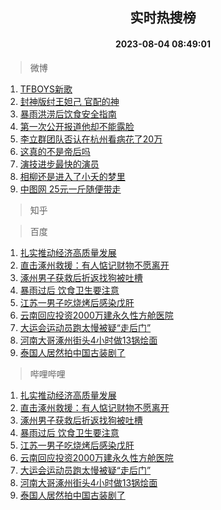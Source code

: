 <div align="center"><h2>实时热搜榜</h2><h4>2023-08-04 08:49:01</h4></div>

> 微博  

1. [TFBOYS新歌](https://s.weibo.com/weibo?q=TFBOYS%E6%96%B0%E6%AD%8C&t=31&band_rank=1&Refer=top)<br />
2. [封神版纣王妲己 官配的神](https://s.weibo.com/weibo?q=%E5%B0%81%E7%A5%9E%E7%89%88%E7%BA%A3%E7%8E%8B%E5%A6%B2%E5%B7%B1%20%E5%AE%98%E9%85%8D%E7%9A%84%E7%A5%9E&t=31&band_rank=2&Refer=top)<br />
3. [暴雨洪涝后饮食安全指南](https://s.weibo.com/weibo?q=%23%E6%9A%B4%E9%9B%A8%E6%B4%AA%E6%B6%9D%E5%90%8E%E9%A5%AE%E9%A3%9F%E5%AE%89%E5%85%A8%E6%8C%87%E5%8D%97%23&t=31&band_rank=3&Refer=top)<br />
4. [第一次公开报道他却不能露脸](https://s.weibo.com/weibo?q=%23%E7%AC%AC%E4%B8%80%E6%AC%A1%E5%85%AC%E5%BC%80%E6%8A%A5%E9%81%93%E4%BB%96%E5%8D%B4%E4%B8%8D%E8%83%BD%E9%9C%B2%E8%84%B8%23&t=31&band_rank=4&Refer=top)<br />
5. [李立群团队否认在杭州看病花了20万](https://s.weibo.com/weibo?q=%23%E6%9D%8E%E7%AB%8B%E7%BE%A4%E5%9B%A2%E9%98%9F%E5%90%A6%E8%AE%A4%E5%9C%A8%E6%9D%AD%E5%B7%9E%E7%9C%8B%E7%97%85%E8%8A%B1%E4%BA%8620%E4%B8%87%23&t=31&band_rank=5&Refer=top)<br />
6. [这真的不是帝后吗](https://s.weibo.com/weibo?q=%23%E8%BF%99%E7%9C%9F%E7%9A%84%E4%B8%8D%E6%98%AF%E5%B8%9D%E5%90%8E%E5%90%97%23&t=31&band_rank=6&Refer=top)<br />
7. [演技进步最快的演员](https://s.weibo.com/weibo?q=%23%E6%BC%94%E6%8A%80%E8%BF%9B%E6%AD%A5%E6%9C%80%E5%BF%AB%E7%9A%84%E6%BC%94%E5%91%98%23&t=31&band_rank=7&Refer=top)<br />
8. [相柳还是进入了小夭的梦里](https://s.weibo.com/weibo?q=%23%E7%9B%B8%E6%9F%B3%E8%BF%98%E6%98%AF%E8%BF%9B%E5%85%A5%E4%BA%86%E5%B0%8F%E5%A4%AD%E7%9A%84%E6%A2%A6%E9%87%8C%23&t=31&band_rank=8&Refer=top)<br />
9. [中图网 25元一斤随便带走](https://s.weibo.com/weibo?q=%E4%B8%AD%E5%9B%BE%E7%BD%91%2025%E5%85%83%E4%B8%80%E6%96%A4%E9%9A%8F%E4%BE%BF%E5%B8%A6%E8%B5%B0&t=31&band_rank=9&Refer=top)<br />

> 知乎  


> 百度  

1. [扎实推动经济高质量发展](https://www.baidu.com/s?wd=%E6%89%8E%E5%AE%9E%E6%8E%A8%E5%8A%A8%E7%BB%8F%E6%B5%8E%E9%AB%98%E8%B4%A8%E9%87%8F%E5%8F%91%E5%B1%95&sa=fyb_news&rsv_dl=fyb_news)<br />
2. [直击涿州救援：有人惦记财物不愿离开](https://www.baidu.com/s?wd=%E7%9B%B4%E5%87%BB%E6%B6%BF%E5%B7%9E%E6%95%91%E6%8F%B4%EF%BC%9A%E6%9C%89%E4%BA%BA%E6%83%A6%E8%AE%B0%E8%B4%A2%E7%89%A9%E4%B8%8D%E6%84%BF%E7%A6%BB%E5%BC%80&sa=fyb_news&rsv_dl=fyb_news)<br />
3. [涿州男子获救后折返找狗被吐槽](https://www.baidu.com/s?wd=%E6%B6%BF%E5%B7%9E%E7%94%B7%E5%AD%90%E8%8E%B7%E6%95%91%E5%90%8E%E6%8A%98%E8%BF%94%E6%89%BE%E7%8B%97%E8%A2%AB%E5%90%90%E6%A7%BD&sa=fyb_news&rsv_dl=fyb_news)<br />
4. [暴雨过后 饮食卫生要注意](https://www.baidu.com/s?wd=%E6%9A%B4%E9%9B%A8%E8%BF%87%E5%90%8E+%E9%A5%AE%E9%A3%9F%E5%8D%AB%E7%94%9F%E8%A6%81%E6%B3%A8%E6%84%8F&sa=fyb_news&rsv_dl=fyb_news)<br />
5. [江苏一男子吃烧烤后感染戊肝](https://www.baidu.com/s?wd=%E6%B1%9F%E8%8B%8F%E4%B8%80%E7%94%B7%E5%AD%90%E5%90%83%E7%83%A7%E7%83%A4%E5%90%8E%E6%84%9F%E6%9F%93%E6%88%8A%E8%82%9D&sa=fyb_news&rsv_dl=fyb_news)<br />
6. [云南回应投资2000万建永久性方舱医院](https://www.baidu.com/s?wd=%E4%BA%91%E5%8D%97%E5%9B%9E%E5%BA%94%E6%8A%95%E8%B5%842000%E4%B8%87%E5%BB%BA%E6%B0%B8%E4%B9%85%E6%80%A7%E6%96%B9%E8%88%B1%E5%8C%BB%E9%99%A2&sa=fyb_news&rsv_dl=fyb_news)<br />
7. [大运会运动员跑太慢被疑“走后门”](https://www.baidu.com/s?wd=%E5%A4%A7%E8%BF%90%E4%BC%9A%E8%BF%90%E5%8A%A8%E5%91%98%E8%B7%91%E5%A4%AA%E6%85%A2%E8%A2%AB%E7%96%91%E2%80%9C%E8%B5%B0%E5%90%8E%E9%97%A8%E2%80%9D&sa=fyb_news&rsv_dl=fyb_news)<br />
8. [河南大哥涿州街头4小时做13锅烩面](https://www.baidu.com/s?wd=%E6%B2%B3%E5%8D%97%E5%A4%A7%E5%93%A5%E6%B6%BF%E5%B7%9E%E8%A1%97%E5%A4%B44%E5%B0%8F%E6%97%B6%E5%81%9A13%E9%94%85%E7%83%A9%E9%9D%A2&sa=fyb_news&rsv_dl=fyb_news)<br />
9. [泰国人居然拍中国古装剧了](https://www.baidu.com/s?wd=%E6%B3%B0%E5%9B%BD%E4%BA%BA%E5%B1%85%E7%84%B6%E6%8B%8D%E4%B8%AD%E5%9B%BD%E5%8F%A4%E8%A3%85%E5%89%A7%E4%BA%86&sa=fyb_news&rsv_dl=fyb_news)<br />

> 哔哩哔哩  

1. [扎实推动经济高质量发展](https://www.baidu.com/s?wd=%E6%89%8E%E5%AE%9E%E6%8E%A8%E5%8A%A8%E7%BB%8F%E6%B5%8E%E9%AB%98%E8%B4%A8%E9%87%8F%E5%8F%91%E5%B1%95&sa=fyb_news&rsv_dl=fyb_news)<br />
2. [直击涿州救援：有人惦记财物不愿离开](https://www.baidu.com/s?wd=%E7%9B%B4%E5%87%BB%E6%B6%BF%E5%B7%9E%E6%95%91%E6%8F%B4%EF%BC%9A%E6%9C%89%E4%BA%BA%E6%83%A6%E8%AE%B0%E8%B4%A2%E7%89%A9%E4%B8%8D%E6%84%BF%E7%A6%BB%E5%BC%80&sa=fyb_news&rsv_dl=fyb_news)<br />
3. [涿州男子获救后折返找狗被吐槽](https://www.baidu.com/s?wd=%E6%B6%BF%E5%B7%9E%E7%94%B7%E5%AD%90%E8%8E%B7%E6%95%91%E5%90%8E%E6%8A%98%E8%BF%94%E6%89%BE%E7%8B%97%E8%A2%AB%E5%90%90%E6%A7%BD&sa=fyb_news&rsv_dl=fyb_news)<br />
4. [暴雨过后 饮食卫生要注意](https://www.baidu.com/s?wd=%E6%9A%B4%E9%9B%A8%E8%BF%87%E5%90%8E+%E9%A5%AE%E9%A3%9F%E5%8D%AB%E7%94%9F%E8%A6%81%E6%B3%A8%E6%84%8F&sa=fyb_news&rsv_dl=fyb_news)<br />
5. [江苏一男子吃烧烤后感染戊肝](https://www.baidu.com/s?wd=%E6%B1%9F%E8%8B%8F%E4%B8%80%E7%94%B7%E5%AD%90%E5%90%83%E7%83%A7%E7%83%A4%E5%90%8E%E6%84%9F%E6%9F%93%E6%88%8A%E8%82%9D&sa=fyb_news&rsv_dl=fyb_news)<br />
6. [云南回应投资2000万建永久性方舱医院](https://www.baidu.com/s?wd=%E4%BA%91%E5%8D%97%E5%9B%9E%E5%BA%94%E6%8A%95%E8%B5%842000%E4%B8%87%E5%BB%BA%E6%B0%B8%E4%B9%85%E6%80%A7%E6%96%B9%E8%88%B1%E5%8C%BB%E9%99%A2&sa=fyb_news&rsv_dl=fyb_news)<br />
7. [大运会运动员跑太慢被疑“走后门”](https://www.baidu.com/s?wd=%E5%A4%A7%E8%BF%90%E4%BC%9A%E8%BF%90%E5%8A%A8%E5%91%98%E8%B7%91%E5%A4%AA%E6%85%A2%E8%A2%AB%E7%96%91%E2%80%9C%E8%B5%B0%E5%90%8E%E9%97%A8%E2%80%9D&sa=fyb_news&rsv_dl=fyb_news)<br />
8. [河南大哥涿州街头4小时做13锅烩面](https://www.baidu.com/s?wd=%E6%B2%B3%E5%8D%97%E5%A4%A7%E5%93%A5%E6%B6%BF%E5%B7%9E%E8%A1%97%E5%A4%B44%E5%B0%8F%E6%97%B6%E5%81%9A13%E9%94%85%E7%83%A9%E9%9D%A2&sa=fyb_news&rsv_dl=fyb_news)<br />
9. [泰国人居然拍中国古装剧了](https://www.baidu.com/s?wd=%E6%B3%B0%E5%9B%BD%E4%BA%BA%E5%B1%85%E7%84%B6%E6%8B%8D%E4%B8%AD%E5%9B%BD%E5%8F%A4%E8%A3%85%E5%89%A7%E4%BA%86&sa=fyb_news&rsv_dl=fyb_news)<br />
